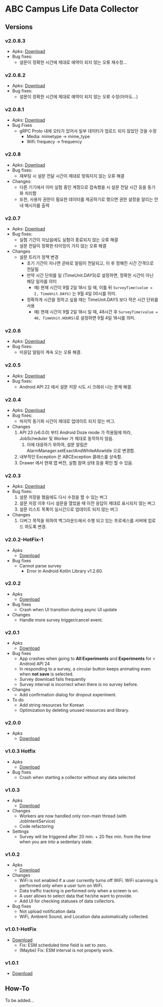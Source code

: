 # ABC Campus Life Data Collector

## Versions
### v2.0.8.3
* Apks: [Download](./debug/kaist.iclab.abc-v2.0.8.3-debug.apk)
* Bug fixes:
    * 설문이 정확한 시간에 제대로 예약이 되지 않는 오류 재수정...

### v2.0.8.2
* Apks: [Download](./debug/kaist.iclab.abc-v2.0.8.2-debug.apk)
* Bug fixes:
    * 설문이 정확한 시간에 제대로 예약이 되지 않는 오류 수정(아마도...)

### v2.0.8.1
* Apks: [Download](./debug/kaist.iclab.abc-v2.0.8.1-debug.apk)
* Bug Fixes
    * gRPC Proto 내에 오타가 있어서 일부 데이터가 업로드 되지 않았던 것을 수정
        * Media: mimetype -> mime_type
        * Wifi: frequecy -> frequency 

### v2.0.8
* Apks: [Download](./debug/kaist.iclab.abc-v2.0.8-debug.apk)
* Bug fixes:
    * 재부팅 시 설문 전달 시간이 제대로 맞춰지지 않는 오류 해결
* Changes:
    * 다른 기기에서 이미 실험 중인 계정으로 접속했을 시 설문 전달 시간 등을 동기화 처리함
    * 또한, 사용자 권한이 필요한 데이터를 제공하기로 했으면 권한 설정을 알리는 안내 메시지를 출력

### v2.0.7
* Apks: [Download](./debug/kaist.iclab.abc-v2.0.7-debug.apk)
* Bug fixes:
    * 실험 기간이 지났음에도 실험이 종료되지 않는 오류 해결
    * 설문 전달이 정확한 타이밍이 가지 않는 오류 해결
* Changes
    * 설문 트리거 정책 변경
        * 초기 기간이 지나면 곧바로 알림이 전달되고, 이 후 정해진 시간 간격으로 전달됨
        * 만약 시간 단위를 일 (TimeUnit.DAYS)로 설정하면, 정확한 시간이 아닌 해당 일자를 의미
            * 예) 현재 시간이 9월 2일 18시 일 때, 이틀 뒤 ```SurveyTime(value = 2, TimeUnit.DAYS)``` 는 9월 4일 00시를 의미.
        * 정확하게 시간을 정하고 싶을 때는 TimeUnit.DAYS 보다 작은 시간 단위를 사용
            * 예) 현재 시간이 9월 2일 18시 일 때, 48시간 후 ```SurveyTime(value = 48, TimeUnit.HOURS)```로 설정하면 9월 4일 18시를 의미. 
        

### v2.0.6
* Apks: [Download](./debug/kaist.iclab.abc-v2.0.6-debug.apk)
* Bug fixes:
    * 미응답 알림이 계속 오는 오류 해결.
    
### v2.0.5
* Apks: [Download](./debug/kaist.iclab.abc-v2.0.5-debug.apk)
* Bug fixes:
    * Android API 22 에서 설문 저장 시도 시 크래쉬 나는 문제 해결.

### v2.0.4
* Apks: [Download](./debug/kaist.iclab.abc-v2.0.4-debug.apk)
* Bug fixes:
    * 마지막 동기화 시간이 제대로 업데이트 되지 않는 버그.
* Changes
    1. API 23 (v6.0.0) 부터 Android Doze mode 가 적용됨에 따라, JobScheduler 및 Worker 가 제대로 동작하지 않음.
        1. 이에 대응하기 위하여, 설문 알림은 AlarmManager.setExactAndWhileAllowIdle 으로 변경함.
    2. 내부적인 Exception 은 ABCException 클래스를 상속함.
    3. Drawer 에서 현재 앱 버전, 실험 참여 상태 등을 확인 할 수 있음.

### v2.0.3
* Apks: [Download](./debug/kaist.iclab.abc-v2.0.3-debug.apk)
* Bug fixes:
    1. 설문 저장을 했음에도 다시 수정을 할 수 있는 버그
    2. 설문 저장 이후 다시 설문을 열었을  때 이전 응답이 제대로 표시되지 않는 버그
    3. 설문 리스트 목록이 실시간으로 업데이트 되지 않는 버그
* Changes
    1. 디버그 목적을 위하여 백그라운드에서 수행 되고 있는 프로세스를 서버에 업로드 하도록 변경.

### v2.0.2-HotFix-1
* Apks
    * [Download](./release/kaist.iclab.abc-v2.0.2-HotFix-1-release.apk)
* Bug fixes
    * Cannot parse survey
        * Error in Android Kotlin Library v1.2.60.   

### v2.0.2
* Apks
    * [Download](./release/kaist.iclab.abc-v2.0.2-release.apk)
* Bug fixes
    * Crash when UI transition during async UI update
* Changes
    * Handle more survey trigger/cancel event.

### v2.0.1
* Apks
    * [Download](./debug/kaist.iclab.abc-v2.0.1-debug.apk)
* Bug fixes
    * App crashes when going to **All Experiments** and **Experiments** for < Android API 24
    * In responding to a survey, a circular button keeps animating even when **not save** is selected.
    * Survey download fails frequently
    * Survey interval is incorrect when there is no survey before.
* Changes
    * Add confirmation dialog for dropout experiment.
* To do
    * Add string resources for Korean
    * Optimization by deleting unused resources and library.

### v2.0.0
* Apks
    * [Download](./debug/kaist.iclab.abc-v2.0.0-debug.apk)

### v1.0.3 Hotfix
* Apks
    * [Download](./debug/kaist.iclab.abc-v1.0.3-HotFix-debug.apk)
* Bug fixes
    * Crash when starting a collector without any data selected

### v1.0.3
* Apks
    * [Download](./debug/kaist.iclab.abc-v1.0.3-debug.apk)
* Changes
    * Workers are now handled only non-main thread (with JobIntentService)
    * Code refactoring 
* Settings
    * Survey will be triggered after 20 min. + 20 flex min. from the time when you are into a sedentary state.

### v1.0.2
* Apks
    * [Download](./debug/kaist.iclab.abc-v1.0.2-debug.apk)
* Changes
    * WiFi is not enabled if a user currently turns off WiFi. WiFi scanning is performed only when a user turn on WiFi.
    * Data traffic tracking is performed only when a screen is on. 
    * A user allows to select data that he/she want to provide.
    * Add UI for checking statuses of data collectors.
* Bug fixes
    * Not upload notification data
    * WiFi, Ambient Sound, and Location data automatically collected.
       

### v1.0.1-HotFix
* [Download](./debug/kaist.iclab.abc-v1.0.1-debug.apk)
    * Fix: ESM scheduled time field is set to zero.
    * (Maybe) Fix: ESM interval is not properly work. 

### v1.0.1 
* [Download](./debug/kaist.iclab.abc-v1.0.1-debug.apk)

## How-To
To be added...